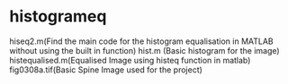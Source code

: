 # histogrameq


hiseq2.m(Find the main code for the histogram equalisation in MATLAB without using the built in function) 
hist.m (Basic histogram for the image)
histequalised.m(Equalised Image using histeq function in matlab)
fig0308a.tif(Basic Spine Image used for the project)
